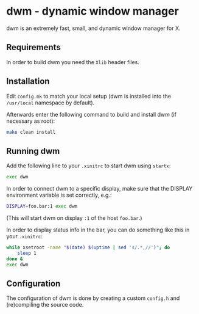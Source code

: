 # dwm - dynamic window manager

dwm is an extremely fast, small, and dynamic window manager for X.

## Requirements

In order to build dwm you need the `Xlib` header files.

## Installation

Edit `config.mk` to match your local setup (dwm is installed into
the `/usr/local` namespace by default).

Afterwards enter the following command to build and install dwm (if
necessary as root):

```bash
make clean install
```

## Running dwm

Add the following line to your `.xinitrc` to start dwm using `startx`:

```bash
exec dwm
```

In order to connect dwm to a specific display, make sure that
the DISPLAY environment variable is set correctly, e.g.:

```bash
DISPLAY=foo.bar:1 exec dwm
```

(This will start dwm on display `:1` of the host `foo.bar`.)

In order to display status info in the bar, you can do something
like this in your `.xinitrc`:

```bash
while xsetroot -name "$(date) $(uptime | sed 's/.*,//')"; do
    sleep 1
done &
exec dwm
```

## Configuration

The configuration of dwm is done by creating a custom `config.h`
and (re)compiling the source code.
